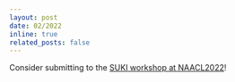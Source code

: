 ```yaml
---
layout: post
date: 02/2022
inline: true
related_posts: false
---
```

Consider submitting to the <a href="https://suki-workshop.github.io/">SUKI workshop at NAACL2022</a>!

